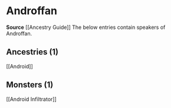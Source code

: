 ﻿---
id: '62'
name: Androffan
rarity: Rare
source: '[[DATABASE/source/Ancestry Guide|Ancestry Guide]]'
trait:
- '[[DATABASE/trait/Rare|Rare]]'
type: Language

---
# Androffan

**Source** [[Ancestry Guide]] 
The below entries contain speakers of Androffan.

## Ancestries (1)

[[Android]]

## Monsters (1)

[[Android Infiltrator]]